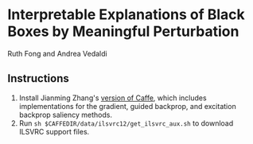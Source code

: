 # Interpretable Explanations of Black Boxes by Meaningful Perturbation
Ruth Fong and Andrea Vedaldi

## Instructions
1. Install Jianming Zhang's [version of Caffe](https://github.com/jimmie33/Caffe-ExcitationBP), which includes implementations for the gradient, guided backprop, and excitation backprop saliency methods.
2. Run `sh $CAFFEDIR/data/ilsvrc12/get_ilsvrc_aux.sh` to download ILSVRC support files.
